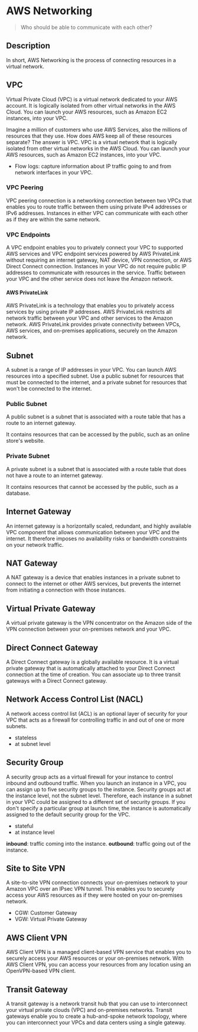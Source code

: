 # AWS Networking

> Who should be able to communicate with each other?

## Description

In short, AWS Networking is the process of connecting resources in a virtual network.

## VPC

Virtual Private Cloud (VPC) is a virtual network dedicated to your AWS account. It is logically isolated from other virtual networks in the AWS Cloud. You can launch your AWS resources, such as Amazon EC2 instances, into your VPC.

Imagine a million of customers who use AWS Services, also the millions of resources that they use. How does AWS keep all of these resources separate? The answer is VPC. VPC is a virtual network that is logically isolated from other virtual networks in the AWS Cloud. You can launch your AWS resources, such as Amazon EC2 instances, into your VPC.

- Flow logs: capture information about IP traffic going to and from network interfaces in your VPC.

### VPC Peering

VPC peering connection is a networking connection between two VPCs that enables you to route traffic between them using private IPv4 addresses or IPv6 addresses. Instances in either VPC can communicate with each other as if they are within the same network.

### VPC Endpoints

A VPC endpoint enables you to privately connect your VPC to supported AWS services and VPC endpoint services powered by AWS PrivateLink without requiring an internet gateway, NAT device, VPN connection, or AWS Direct Connect connection. Instances in your VPC do not require public IP addresses to communicate with resources in the service. Traffic between your VPC and the other service does not leave the Amazon network.

#### AWS PrivateLink

AWS PrivateLink is a technology that enables you to privately access services by using private IP addresses. AWS PrivateLink restricts all network traffic between your VPC and other services to the Amazon network. AWS PrivateLink provides private connectivity between VPCs, AWS services, and on-premises applications, securely on the Amazon network.

## Subnet

A subnet is a range of IP addresses in your VPC. You can launch AWS resources into a specified subnet. Use a public subnet for resources that must be connected to the internet, and a private subnet for resources that won't be connected to the internet.

### Public Subnet

A public subnet is a subnet that is associated with a route table that has a route to an internet gateway.

It contains resources that can be accessed by the public, such as an online store's website.

### Private Subnet

A private subnet is a subnet that is associated with a route table that does not have a route to an internet gateway.

It contains resources that cannot be accessed by the public, such as a database.

## Internet Gateway

An internet gateway is a horizontally scaled, redundant, and highly available VPC component that allows communication between your VPC and the internet. It therefore imposes no availability risks or bandwidth constraints on your network traffic.

## NAT Gateway

A NAT gateway is a device that enables instances in a private subnet to connect to the internet or other AWS services, but prevents the internet from initiating a connection with those instances.

## Virtual Private Gateway

A virtual private gateway is the VPN concentrator on the Amazon side of the VPN connection between your on-premises network and your VPC.

## Direct Connect Gateway

A Direct Connect gateway is a globally available resource. It is a virtual private gateway that is automatically attached to your Direct Connect connection at the time of creation. You can associate up to three transit gateways with a Direct Connect gateway.

## Network Access Control List (NACL)

A network access control list (ACL) is an optional layer of security for your VPC that acts as a firewall for controlling traffic in and out of one or more subnets.

- stateless
- at subnet level

## Security Group

A security group acts as a virtual firewall for your instance to control inbound and outbound traffic. When you launch an instance in a VPC, you can assign up to five security groups to the instance. Security groups act at the instance level, not the subnet level. Therefore, each instance in a subnet in your VPC could be assigned to a different set of security groups. If you don't specify a particular group at launch time, the instance is automatically assigned to the default security group for the VPC.

- stateful
- at instance level

**inbound**: traffic coming into the instance.
**outbound**: traffic going out of the instance.

## Site to Site VPN

A site-to-site VPN connection connects your on-premises network to your Amazon VPC over an IPsec VPN tunnel. This enables you to securely access your AWS resources as if they were hosted on your on-premises network.

- CGW: Customer Gateway
- VGW: Virtual Private Gateway

## AWS Client VPN

AWS Client VPN is a managed client-based VPN service that enables you to securely access your AWS resources or your on-premises network. With AWS Client VPN, you can access your resources from any location using an OpenVPN-based VPN client.

## Transit Gateway

A transit gateway is a network transit hub that you can use to interconnect your virtual private clouds (VPC) and on-premises networks. Transit gateways enable you to create a hub-and-spoke network topology, where you can interconnect your VPCs and data centers using a single gateway.
